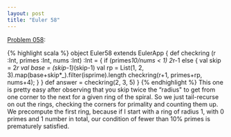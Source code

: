 ```yaml
---
layout: post
title: "Euler 58"
---
```


[Problem 058]\:

{% highlight scala %}
object Euler58 extends EulerApp {
  def checkring (r :Int, primes :Int, nums :Int) :Int = {
    if (primes*10/nums < 1) 2*r-1
    else {
      val skip = 2*r
      val base = (skip-1)*(skip-1)
      val rp = List(1, 2, 3).map(base+skip*_).filter(isprime).length
      checkring(r+1, primes+rp, nums+4);
    }
  }
  def answer = checkring(2, 3, 5)
}
{% endhighlight %}
This one is pretty easy after observing that you skip twice the “radius" to get from one corner to the next for a given ring of the spiral. So we just tail-recurse on out the rings, checking the corners for primality and counting them up. We precompute the first ring, because if I start with a ring of radius 1, with 0 primes and 1 number in total, our condition of fewer than 10% primes is prematurely satisfied.


[Problem 058]: http://projecteuler.net/index.php?section=problems&id=58
